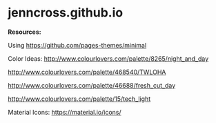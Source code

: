 # jenncross.github.io



**Resources:**

Using https://github.com/pages-themes/minimal

Color Ideas:
http://www.colourlovers.com/palette/8265/night_and_day

http://www.colourlovers.com/palette/468540/TWLOHA

http://www.colourlovers.com/palette/46688/fresh_cut_day

http://www.colourlovers.com/palette/15/tech_light

Material Icons:
https://material.io/icons/
